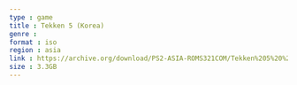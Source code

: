 ```yaml
---
type : game
title : Tekken 5 (Korea)
genre : 
format : iso
region : asia
link : https://archive.org/download/PS2-ASIA-ROMS321COM/Tekken%205%20%28Korea%29.7z
size : 3.3GB
---
```


